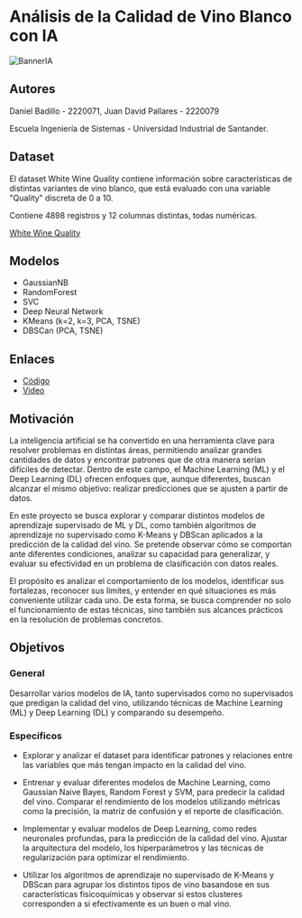 # Análisis de la Calidad de Vino Blanco con IA

![BannerIA](https://github.com/user-attachments/assets/fe1eb49f-834b-4466-a65d-0aee8f999542)

## Autores
Daniel Badillo - 2220071, Juan David Pallares - 2220079

Escuela Ingeniería de Sistemas - Universidad Industrial de Santander.

## Dataset
El dataset White Wine Quality contiene información sobre características de distintas variantes de vino blanco, que está evaluado con una variable "Quality" discreta de 0 a 10. 

Contiene 4898 registros y 12 columnas distintas, todas numéricas.

[White Wine Quality](https://www.kaggle.com/datasets/piyushagni5/white-wine-quality/data)

## Modelos
- GaussianNB
- RandomForest
- SVC
- Deep Neural Network
- KMeans (k=2, k=3, PCA, TSNE)
- DBSCan (PCA, TSNE)

## Enlaces
- [Código](https://colab.research.google.com/drive/1KaCnuniFLZtTSVGKjOyMbGoZFbn6lSYZ?usp=sharing)
- [Video](https://youtu.be/LSTgxtzRElw?feature=shared)

## Motivación
La inteligencia artificial se ha convertido en una herramienta clave para resolver problemas en distintas áreas, permitiendo analizar grandes cantidades de datos y encontrar patrones que de otra manera serían difíciles de detectar. Dentro de este campo, el Machine Learning (ML) y el Deep Learning (DL) ofrecen enfoques que, aunque diferentes, buscan alcanzar el mismo objetivo: realizar predicciones que se ajusten a partir de datos.

En este proyecto se busca explorar y comparar distintos modelos de aprendizaje supervisado de ML y DL, como también algoritmos de aprendizaje no supervisado como K-Means y DBScan aplicados a la predicción de la calidad del vino. Se pretende observar cómo se comportan ante diferentes condiciones, analizar su capacidad para generalizar, y evaluar su efectividad en un problema de clasificación con datos reales.

El propósito es analizar el comportamiento de los modelos, identificar sus fortalezas, reconocer sus límites, y entender en qué situaciones es más conveniente utilizar cada uno. De esta forma, se busca comprender no solo el funcionamiento de estas técnicas, sino también sus alcances prácticos en la resolución de problemas concretos.

## Objetivos

### General
Desarrollar varios modelos de IA, tanto supervisados como no supervisados que predigan la calidad del vino, utilizando técnicas de Machine Learning (ML) y Deep Learning (DL) y comparando su desempeño.

### Específicos
- Explorar y analizar el dataset para identificar patrones y relaciones entre las variables que más tengan impacto en la calidad del vino.

- Entrenar y evaluar diferentes modelos de Machine Learning, como Gaussian Naive Bayes, Random Forest y SVM, para predecir la calidad del vino. Comparar el rendimiento de los modelos utilizando métricas como la precisión, la matriz de confusión y el reporte de clasificación.

- Implementar y evaluar modelos de Deep Learning, como redes neuronales profundas, para la predicción de la calidad del vino. Ajustar la arquitectura del modelo, los hiperparámetros y las técnicas de regularización para optimizar el rendimiento.

- Utilizar los algoritmos de aprendizaje no supervisado de K-Means y DBScan para agrupar los distintos tipos de vino basandose en sus características fisicoquímicas y observar si estos clusteres corresponden a si efectivamente es un buen o mal vino.


